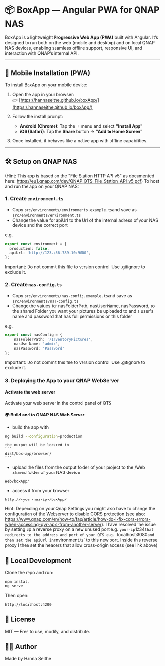 # 📦 BoxApp — Angular PWA for QNAP NAS

BoxApp is a lightweight **Progressive Web App (PWA)** built with Angular. It’s designed to run both on the web (mobile and desktop) and on local QNAP NAS devices, enabling seamless offline support, responsive UI, and interaction with QNAP’s internal API.

---

## 📱 Mobile Installation (PWA)

To install BoxApp on your mobile device:

1. Open the app in your browser:  
   👉 [https://hannaseithe.github.io/boxApp/](https://hannaseithe.github.io/boxApp/)

2. Follow the install prompt:
   - **Android (Chrome)**: Tap the `⋮` menu and select **"Install App"**
   - **iOS (Safari)**: Tap the **Share** button → **"Add to Home Screen"**

3. Once installed, it behaves like a native app with offline capabilities.

---

## 🛠️ Setup on QNAP NAS

(Hint: This app is based on the "File Station HTTP API v5" as documented here: https://eu1.qnap.com/dev/QNAP_QTS_File_Station_API_v5.pdf)
To host and run the app on your QNAP NAS:

### 1. Create `environment.ts`

- Copy `src/environments/environments.example.ts`and save as `src/environments/environment.ts`
- Change the value for apiUrl to the Url of the internal adress of your NAS device and the correct port

e.g.
```ts
export const environment = {
  production: false,
  apiUrl: 'http://123.456.789.10:9000',
};
```

Important: Do not commit this file to version control. Use .gitignore to exclude it.

### 2. Create `nas-config.ts`
- Copy `src/environments/nas-config.example.ts`and save as `src/environments/nas-config.ts`
- Change the values for nasFolderPath, nasUserName, nasPassword, to the shared Folder you want your pictures be uploaded to and a user's name and password that has full permissions on this folder

e.g.
```ts
export const nasConfig = {
    nasFolderPath: '/InventoryPictures',
    nasUserName: 'admin',
    nasPassword: 'Password'
};
```

Important: Do not commit this file to version control. Use .gitignore to exclude it.

### 3. Deploying the App to your QNAP WebServer

#### Activate the web server

Activate your web server in the control panel of QTS

#### 🌍 Build and  to QNAP NAS Web Server


- build the app with 
```bash
ng build --configuration=production
```
    the output will be located in 
    ```
    dist/box-app/browser/
    ```

- upload the files from the output folder of your project to the /Web shared folder of your NAS device
```
Web/boxApp/
```

- access it from your browser
```
http://<your-nas-ip>/boxApp/
```

Hint: Depending on your Qnap Settings you might also have to change the configuration of the Webserver to disable CORS protection (see also: https://www.qnap.com/en/how-to/faq/article/how-do-i-fix-cors-errors-when-accessing-qvr-apis-from-another-server). I have resolved the issue by setting up a reverse proxy on a new unused port e.g. `your-ip`1234`that redirects to the address and port of your QTS e.g. `localhost:8080` and then set the apiUrl in `environment.ts` to this new port. Inside this reverse proxy I then set the headers that allow cross-origin access (see link above)

## 🚀 Local Development
Clone the repo and run:

```bash
npm install
ng serve
```
Then open:

```
http://localhost:4200
```

## 🧾 License
MIT — Free to use, modify, and distribute.

## 🙋‍♀️ Author
Made by Hanna Seithe
